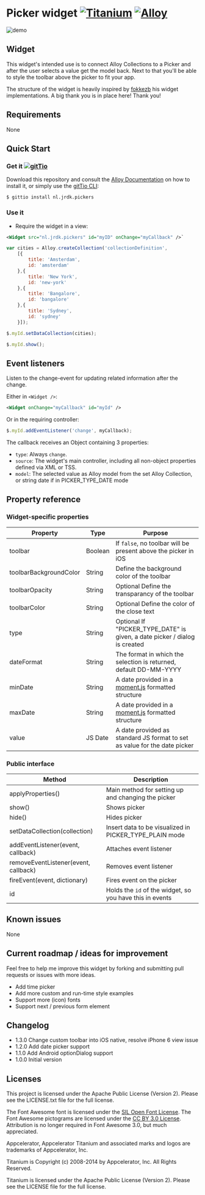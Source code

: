# Picker widget [![Titanium](http://www-static.appcelerator.com/badges/titanium-git-badge-sq.png)](http://www.appcelerator.com/titanium/) [![Alloy](http://www-static.appcelerator.com/badges/alloy-git-badge-sq.png)](http://www.appcelerator.com/alloy/)

![demo](https://github.com/jvandijk/nl.jrdk.pickers/raw/master/docs/demo.png)

## Widget
This widget's intended use is to connect Alloy Collections to a Picker and after the user selects a value get the model back. Next to that you'll be able to style the toolbar above the picker to fit your app.

The structure of the widget is heavily inspired by [fokkezb](https://github.com/fokkezb) his widget implementations. A big thank you is in place here! Thank you!

## Requirements
None

## Quick Start

### Get it [![gitTio](http://gitt.io/badge.png)](http://gitt.io/component/nl.jrdk.pickers)
Download this repository and consult the [Alloy Documentation](http://docs.appcelerator.com/titanium/latest/#!/guide/Alloy_XML_Markup-section-35621528_AlloyXMLMarkup-ImportingWidgets) on how to install it, or simply use the [gitTio CLI](http://gitt.io/cli):

`$ gittio install nl.jrdk.pickers`

### Use it

* Require the widget in a view:

```xml
<Widget src="nl.jrdk.pickers" id="myID" onChange="myCallback" />`
```

```javascript
var cities = Alloy.createCollection('collectionDefinition',
    [{
        title: 'Amsterdam',
        id: 'amsterdam'
    },{
        title: 'New York',
        id: 'new-york'
    },{
        title: 'Bangalore',
        id: 'bangalore'
    },{
        title: 'Sydney',
        id: 'sydney'
    }]);

$.myId.setDataCollection(cities);

$.myId.show();
```

## Event listeners
Listen to the change-event for updating related information after the change.

Either in `<Widget />`:

```xml
<Widget onChange="myCallback" id="myId" />
```

Or in the requiring controller:

```javascript
$.myId.addEventListener('change', myCallback);
```

The callback receives an Object containing 3 properties:

* `type`: Always `change`.
* `source`: The widget's main controller, including all non-object properties defined via XML or TSS.
* `model`: The selected value as Alloy model from the set Alloy Collection, or string date if in PICKER_TYPE_DATE mode

## Property reference

### Widget-specific properties

| Property | Type | Purpose |
| -------- | ---- | ------- |
| toolbar | Boolean | If `false`, no toolbar will be present above the picker in iOS |
| toolbarBackgroundColor | String | Define the background color of the toolbar |
| toolbarOpacity | String | Optional Define the transparancy of the toolbar |
| toolbarColor | String | Optional Define the color of the close text |
| type | String | Optional If "PICKER_TYPE_DATE" is given, a date picker / dialog is created |
| dateFormat | String | The format in which the selection is returned, default DD-MM-YYYY |
| minDate | String | A date provided in a [moment.js](http://momentjs.com/docs/#/parsing/string/) formatted structure |
| maxDate | String | A date provided in a [moment.js](http://momentjs.com/docs/#/parsing/string/) formatted structure |
| value | JS Date | A date provided as standard JS format to set as value for the date picker |

### Public interface

| Method | Description |
| ------ | ----------- |
| applyProperties() | Main method for setting up and changing the picker |
| show() | Shows picker |
| hide() | Hides picker |
| setDataCollection(collection) | Insert data to be visualized in PICKER_TYPE_PLAIN mode |
| addEventListener(event, callback) | Attaches event listener |
| removeEventListener(event, callback) | Removes event listener |
| fireEvent(event, dictionary) | Fires event on the picker |
| id | Holds the `id` of the widget, so you have this in events |

## Known issues
None

## Current roadmap / ideas for improvement
Feel free to help me improve this widget by forking and submitting pull requests or issues with more ideas.

* Add time picker
* Add more custom and run-time style examples
* Support more (icon) fonts
* Support next / previous form element

## Changelog

* 1.3.0 Change custom toolbar into iOS native, resolve iPhone 6 view issue
* 1.2.0 Add date picker support
* 1.1.0 Add Android optionDialog support
* 1.0.0 Initial version

## Licenses
This project is licensed under the Apache Public License (Version 2). Please see the LICENSE.txt file for the full license.

The Font Awesome font is licensed under the [SIL Open Font License](http://scripts.sil.org/OFL). The Font Awesome pictograms are licensed under the [CC BY 3.0 License](http://creativecommons.org/licenses/by/3.0/). Attribution is no longer required in Font Awesome 3.0, but much appreciated.

Appcelerator, Appcelerator Titanium and associated marks and logos are
trademarks of Appcelerator, Inc.

Titanium is Copyright (c) 2008-2014 by Appcelerator, Inc. All Rights Reserved.

Titanium is licensed under the Apache Public License (Version 2). Please
see the LICENSE file for the full license.
